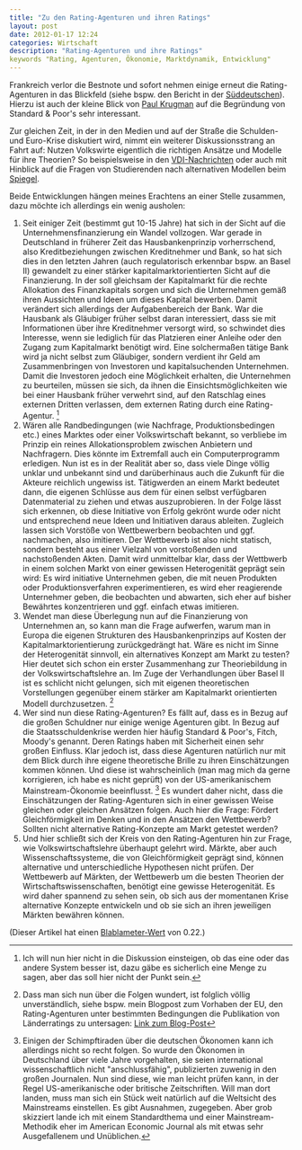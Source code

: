 ```yaml
---
title: "Zu den Rating-Agenturen und ihren Ratings"
layout: post
date: 2012-01-17 12:24
categories: Wirtschaft
description: "Rating-Agenturen und ihre Ratings"
keywords "Rating, Agenturen, Ökonomie, Marktdynamik, Entwicklung"
---
```


Frankreich verlor die Bestnote und sofort nehmen einige erneut die
Rating-Agenturen in das Blickfeld (siehe bspw. den Bericht in der
[Süddeutschen](http://www.sueddeutsche.de/wirtschaft/abwertung-von-efsf-und-euro-laendern-koalition-will-europaeischen-rivalen-fuer-us-rating-agenturen-1.1259582)).
Hierzu ist auch der kleine Blick von [Paul Krugman](http://krugman.blogs.nytimes.com/2012/01/14/sp-on-europe/) auf
die Begründung von Standard & Poor's sehr interessant.

Zur gleichen Zeit, in der in den Medien und auf der Straße die Schulden-
und Euro-Krise diskutiert wird, nimmt ein weiterer Diskussionsstrang an
Fahrt auf: Nutzen Volkswirte eigentlich die richtigen Ansätze und
Modelle für ihre Theorien? So beispielsweise in den
[VDI-Nachrichten](http://www.vdi-nachrichten.com/Technik-Gesellschaft/Monokultur-Denkens-hemmt-Fortschritt) oder auch mit Hinblick auf die Fragen von Studierenden nach alternativen Modellen beim
[Spiegel](http://www.spiegel.de/unispiegel/studium/0,1518,803953,00.html).

Beide Entwicklungen hängen meines Erachtens an einer Stelle zusammen,
dazu möchte ich allerdings ein wenig ausholen:

1.  Seit einiger Zeit (bestimmt gut 10-15 Jahre) hat sich in der Sicht
    auf die Unternehmensfinanzierung ein Wandel vollzogen. War gerade in
    Deutschland in früherer Zeit das Hausbankenprinzip vorherrschend,
    also Kreditbeziehungen zwischen Kreditnehmer und Bank, so hat sich
    dies in den letzten Jahren (auch regulatorisch erkennbar bspw. an
    Basel II) gewandelt zu einer stärker kapitalmarktorientierten Sicht
    auf die Finanzierung. In der soll gleichsam der Kapitalmarkt für die
    rechte Allokation des Finanzkapitals sorgen und sich die Unternehmen
    gemäß ihren Aussichten und Ideen um dieses Kapital bewerben. Damit
    verändert sich allerdings der Aufgabenbereich der Bank. War die
    Hausbank als Gläubiger früher selbst daran interessiert, dass sie
    mit Informationen über ihre Kreditnehmer versorgt wird, so schwindet
    dies Interesse, wenn sie lediglich für das Platzieren einer Anleihe
    oder den Zugang zum Kapitalmarkt benötigt wird. Eine solchermaßen
    tätige Bank wird ja nicht selbst zum Gläubiger, sondern verdient ihr
    Geld am Zusammenbringen von Investoren und kapitalsuchenden
    Unternehmen. Damit die Investoren jedoch eine Möglichkeit erhalten,
    die Unternehmen zu beurteilen, müssen sie sich, da ihnen die
    Einsichtsmöglichkeiten wie bei einer Hausbank früher verwehrt sind,
    auf den Ratschlag eines externen Dritten verlassen, dem externen
    Rating durch eine Rating-Agentur. [^1]
2.  Wären alle Randbedingungen (wie Nachfrage, Produktionsbedingen etc.)
    eines Marktes oder einer Volkswirtschaft bekannt, so verbliebe im
    Prinzip ein reines Allokationsproblem zwischen Anbietern und
    Nachfragern. Dies könnte im Extremfall auch ein Computerprogramm
    erledigen. Nun ist es in der Realität aber so, dass viele Dinge
    völlig unklar und unbekannt sind und darüberhinaus auch die Zukunft
    für die Akteure reichlich ungewiss ist. Tätigwerden an einem Markt
    bedeutet dann, die eigenen Schlüsse aus dem für einen selbst
    verfügbaren Datenmaterial zu ziehen und etwas auszuprobieren. In der
    Folge lässt sich erkennen, ob diese Initiative von Erfolg gekrönt
    wurde oder nicht und entsprechend neue Ideen und Initiativen daraus
    ableiten. Zugleich lassen sich Vorstöße von Wettbewerbern beobachten
    und ggf. nachmachen, also imitieren. Der Wettbewerb ist also nicht
    statisch, sondern besteht aus einer Vielzahl von vorstoßenden und
    nachstoßenden Akten. Damit wird unmittelbar klar, dass der Wettbwerb
    in einem solchen Markt von einer gewissen Heterogenität geprägt sein
    wird: Es wird initiative Unternehmen geben, die mit neuen Produkten
    oder Produktionsverfahren experimentieren, es wird eher reagierende
    Unternehmer geben, die beobachten und abwarten, sich eher auf bisher
    Bewährtes konzentrieren und ggf. einfach etwas imitieren.
3.  Wendet man diese Überlegung nun auf die Finanzierung von Unternehmen
    an, so kann man die Frage aufwerfen, warum man in Europa die eigenen
    Strukturen des Hausbankenprinzips auf Kosten der
    Kapitalmarktorientierung zurückgedrängt hat. Wäre es nicht im Sinne
    der Heterogenität sinnvoll, ein alternatives Konzept am Markt zu
    testen? Hier deutet sich schon ein erster Zusammenhang zur
    Theoriebildung in der Volkswirtschaftslehre an. Im Zuge der
    Verhandlungen über Basel II ist es schlicht nicht gelungen, sich mit
    eigenen theoretischen Vorstellungen gegenüber einem stärker am
    Kapitalmarkt orientierten Modell durchzusetzen. [^2]
4.  Wer sind nun diese Rating-Agenturen? Es fällt auf, dass es in Bezug
    auf die großen Schuldner nur einige wenige Agenturen gibt. In Bezug
    auf die Staatsschuldenkrise werden hier häufig Standard & Poor's,
    Fitch, Moody's genannt. Deren Ratings haben mit Sicherheit einen
    sehr großen Einfluss. Klar jedoch ist, dass diese Agenturen
    natürlich nur mit dem Blick durch ihre eigene theoretische Brille zu
    ihren Einschätzungen kommen können. Und diese ist wahrscheinlich
    (man mag mich da gerne korrigieren, ich habe es nicht geprüft) von
    der US-amerikanischem Mainstream-Ökonomie beeinflusst. [^3]
    Es wundert daher nicht, dass die Einschätzungen der Rating-Agenturen
    sich in einer gewissen Weise gleichen oder gleichen Ansätzen folgen.
    Auch hier die Frage: Fördert Gleichförmigkeit im Denken und in den
    Ansätzen den Wettbewerb? Sollten nicht alternative Rating-Konzepte
    am Markt getestet werden?
5.  Und hier schließt sich der Kreis von den Rating-Agenturen hin zur
    Frage, wie Volkswirtschaftslehre überhaupt gelehrt wird. Märkte,
    aber auch Wissenschaftssysteme, die von Gleichförmigkeit geprägt
    sind, können alternative und unterschiedliche Hypothesen nicht
    prüfen. Der Wettbewerb auf Märkten, der Wettbewerb um die besten
    Theorien der Wirtschaftswissenschaften, benötigt eine gewisse
    Heterogenität. Es wird daher spannend zu sehen sein, ob sich aus der
    momentanen Krise alternative Konzepte entwickeln und ob sie sich an
    ihren jeweiligen Märkten bewähren können.

(Dieser Artikel hat einen [Blablameter-Wert](http://www.blablameter.de)
von 0.22.)

[^1]: Ich will nun hier nicht in die Diskussion einsteigen, ob das eine oder das andere System besser ist, dazu gäbe es sicherlich eine Menge zu sagen, aber das soll hier nicht der Punkt sein.

[^2]: Dass man sich nun über die Folgen wundert, ist folglich völlig unverständlich, siehe bspw. mein Blogpost zum Vorhaben der EU, den Rating-Agenturen unter bestimmten Bedingungen die Publikation von Länderratings zu untersagen: [Link zum Blog-Post](/blog/2011/10/20/eu-will-lnderrtings-verbieten/)

[^3]: Einigen der Schimpftiraden über die deutschen Ökonomen kann ich allerdings nicht so recht folgen. So wurde den Ökonomen in Deutschland über viele Jahre vorgehalten, sie seien international wissenschaftlich nicht "anschlussfähig", publizierten zuwenig in den großen Journalen. Nun sind diese, wie man leicht prüfen kann, in der Regel US-amerikanische oder britische Zeitschriften. Will man dort landen, muss man sich ein Stück weit natürlich auf die Weltsicht des Mainstreams einstellen. Es gibt Ausnahmen, zugegeben. Aber grob skizziert lande ich mit einem Standardthema und einer Mainstream-Methodik eher im American Economic Journal als mit etwas sehr Ausgefallenem und Unüblichen.

